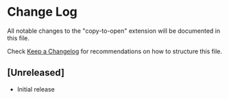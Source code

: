 # Change Log

All notable changes to the "copy-to-open" extension will be documented in this file.

Check [Keep a Changelog](http://keepachangelog.com/) for recommendations on how to structure this file.

## [Unreleased]

- Initial release